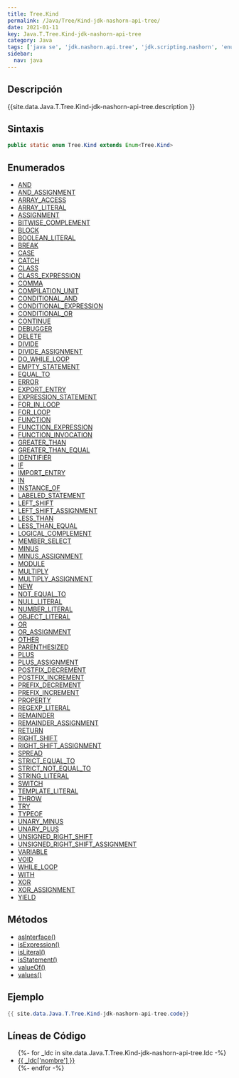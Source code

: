 ```yaml
---
title: Tree.Kind
permalink: /Java/Tree/Kind-jdk-nashorn-api-tree/
date: 2021-01-11
key: Java.T.Tree.Kind-jdk-nashorn-api-tree
category: Java
tags: ['java se', 'jdk.nashorn.api.tree', 'jdk.scripting.nashorn', 'enumerado java', 'Java 1.0']
sidebar: 
  nav: java
---
```


## Descripción
{{site.data.Java.T.Tree.Kind-jdk-nashorn-api-tree.description }}

## Sintaxis
~~~java
public static enum Tree.Kind extends Enum<Tree.Kind>
~~~

## Enumerados
* [AND](/Java/Tree/Kind-jdk-nashorn-api-tree/AND)
* [AND_ASSIGNMENT](/Java/Tree/Kind-jdk-nashorn-api-tree/AND_ASSIGNMENT)
* [ARRAY_ACCESS](/Java/Tree/Kind-jdk-nashorn-api-tree/ARRAY_ACCESS)
* [ARRAY_LITERAL](/Java/Tree/Kind-jdk-nashorn-api-tree/ARRAY_LITERAL)
* [ASSIGNMENT](/Java/Tree/Kind-jdk-nashorn-api-tree/ASSIGNMENT)
* [BITWISE_COMPLEMENT](/Java/Tree/Kind-jdk-nashorn-api-tree/BITWISE_COMPLEMENT)
* [BLOCK](/Java/Tree/Kind-jdk-nashorn-api-tree/BLOCK)
* [BOOLEAN_LITERAL](/Java/Tree/Kind-jdk-nashorn-api-tree/BOOLEAN_LITERAL)
* [BREAK](/Java/Tree/Kind-jdk-nashorn-api-tree/BREAK)
* [CASE](/Java/Tree/Kind-jdk-nashorn-api-tree/CASE)
* [CATCH](/Java/Tree/Kind-jdk-nashorn-api-tree/CATCH)
* [CLASS](/Java/Tree/Kind-jdk-nashorn-api-tree/CLASS)
* [CLASS_EXPRESSION](/Java/Tree/Kind-jdk-nashorn-api-tree/CLASS_EXPRESSION)
* [COMMA](/Java/Tree/Kind-jdk-nashorn-api-tree/COMMA)
* [COMPILATION_UNIT](/Java/Tree/Kind-jdk-nashorn-api-tree/COMPILATION_UNIT)
* [CONDITIONAL_AND](/Java/Tree/Kind-jdk-nashorn-api-tree/CONDITIONAL_AND)
* [CONDITIONAL_EXPRESSION](/Java/Tree/Kind-jdk-nashorn-api-tree/CONDITIONAL_EXPRESSION)
* [CONDITIONAL_OR](/Java/Tree/Kind-jdk-nashorn-api-tree/CONDITIONAL_OR)
* [CONTINUE](/Java/Tree/Kind-jdk-nashorn-api-tree/CONTINUE)
* [DEBUGGER](/Java/Tree/Kind-jdk-nashorn-api-tree/DEBUGGER)
* [DELETE](/Java/Tree/Kind-jdk-nashorn-api-tree/DELETE)
* [DIVIDE](/Java/Tree/Kind-jdk-nashorn-api-tree/DIVIDE)
* [DIVIDE_ASSIGNMENT](/Java/Tree/Kind-jdk-nashorn-api-tree/DIVIDE_ASSIGNMENT)
* [DO_WHILE_LOOP](/Java/Tree/Kind-jdk-nashorn-api-tree/DO_WHILE_LOOP)
* [EMPTY_STATEMENT](/Java/Tree/Kind-jdk-nashorn-api-tree/EMPTY_STATEMENT)
* [EQUAL_TO](/Java/Tree/Kind-jdk-nashorn-api-tree/EQUAL_TO)
* [ERROR](/Java/Tree/Kind-jdk-nashorn-api-tree/ERROR)
* [EXPORT_ENTRY](/Java/Tree/Kind-jdk-nashorn-api-tree/EXPORT_ENTRY)
* [EXPRESSION_STATEMENT](/Java/Tree/Kind-jdk-nashorn-api-tree/EXPRESSION_STATEMENT)
* [FOR_IN_LOOP](/Java/Tree/Kind-jdk-nashorn-api-tree/FOR_IN_LOOP)
* [FOR_LOOP](/Java/Tree/Kind-jdk-nashorn-api-tree/FOR_LOOP)
* [FUNCTION](/Java/Tree/Kind-jdk-nashorn-api-tree/FUNCTION)
* [FUNCTION_EXPRESSION](/Java/Tree/Kind-jdk-nashorn-api-tree/FUNCTION_EXPRESSION)
* [FUNCTION_INVOCATION](/Java/Tree/Kind-jdk-nashorn-api-tree/FUNCTION_INVOCATION)
* [GREATER_THAN](/Java/Tree/Kind-jdk-nashorn-api-tree/GREATER_THAN)
* [GREATER_THAN_EQUAL](/Java/Tree/Kind-jdk-nashorn-api-tree/GREATER_THAN_EQUAL)
* [IDENTIFIER](/Java/Tree/Kind-jdk-nashorn-api-tree/IDENTIFIER)
* [IF](/Java/Tree/Kind-jdk-nashorn-api-tree/IF)
* [IMPORT_ENTRY](/Java/Tree/Kind-jdk-nashorn-api-tree/IMPORT_ENTRY)
* [IN](/Java/Tree/Kind-jdk-nashorn-api-tree/IN)
* [INSTANCE_OF](/Java/Tree/Kind-jdk-nashorn-api-tree/INSTANCE_OF)
* [LABELED_STATEMENT](/Java/Tree/Kind-jdk-nashorn-api-tree/LABELED_STATEMENT)
* [LEFT_SHIFT](/Java/Tree/Kind-jdk-nashorn-api-tree/LEFT_SHIFT)
* [LEFT_SHIFT_ASSIGNMENT](/Java/Tree/Kind-jdk-nashorn-api-tree/LEFT_SHIFT_ASSIGNMENT)
* [LESS_THAN](/Java/Tree/Kind-jdk-nashorn-api-tree/LESS_THAN)
* [LESS_THAN_EQUAL](/Java/Tree/Kind-jdk-nashorn-api-tree/LESS_THAN_EQUAL)
* [LOGICAL_COMPLEMENT](/Java/Tree/Kind-jdk-nashorn-api-tree/LOGICAL_COMPLEMENT)
* [MEMBER_SELECT](/Java/Tree/Kind-jdk-nashorn-api-tree/MEMBER_SELECT)
* [MINUS](/Java/Tree/Kind-jdk-nashorn-api-tree/MINUS)
* [MINUS_ASSIGNMENT](/Java/Tree/Kind-jdk-nashorn-api-tree/MINUS_ASSIGNMENT)
* [MODULE](/Java/Tree/Kind-jdk-nashorn-api-tree/MODULE)
* [MULTIPLY](/Java/Tree/Kind-jdk-nashorn-api-tree/MULTIPLY)
* [MULTIPLY_ASSIGNMENT](/Java/Tree/Kind-jdk-nashorn-api-tree/MULTIPLY_ASSIGNMENT)
* [NEW](/Java/Tree/Kind-jdk-nashorn-api-tree/NEW)
* [NOT_EQUAL_TO](/Java/Tree/Kind-jdk-nashorn-api-tree/NOT_EQUAL_TO)
* [NULL_LITERAL](/Java/Tree/Kind-jdk-nashorn-api-tree/NULL_LITERAL)
* [NUMBER_LITERAL](/Java/Tree/Kind-jdk-nashorn-api-tree/NUMBER_LITERAL)
* [OBJECT_LITERAL](/Java/Tree/Kind-jdk-nashorn-api-tree/OBJECT_LITERAL)
* [OR](/Java/Tree/Kind-jdk-nashorn-api-tree/OR)
* [OR_ASSIGNMENT](/Java/Tree/Kind-jdk-nashorn-api-tree/OR_ASSIGNMENT)
* [OTHER](/Java/Tree/Kind-jdk-nashorn-api-tree/OTHER)
* [PARENTHESIZED](/Java/Tree/Kind-jdk-nashorn-api-tree/PARENTHESIZED)
* [PLUS](/Java/Tree/Kind-jdk-nashorn-api-tree/PLUS)
* [PLUS_ASSIGNMENT](/Java/Tree/Kind-jdk-nashorn-api-tree/PLUS_ASSIGNMENT)
* [POSTFIX_DECREMENT](/Java/Tree/Kind-jdk-nashorn-api-tree/POSTFIX_DECREMENT)
* [POSTFIX_INCREMENT](/Java/Tree/Kind-jdk-nashorn-api-tree/POSTFIX_INCREMENT)
* [PREFIX_DECREMENT](/Java/Tree/Kind-jdk-nashorn-api-tree/PREFIX_DECREMENT)
* [PREFIX_INCREMENT](/Java/Tree/Kind-jdk-nashorn-api-tree/PREFIX_INCREMENT)
* [PROPERTY](/Java/Tree/Kind-jdk-nashorn-api-tree/PROPERTY)
* [REGEXP_LITERAL](/Java/Tree/Kind-jdk-nashorn-api-tree/REGEXP_LITERAL)
* [REMAINDER](/Java/Tree/Kind-jdk-nashorn-api-tree/REMAINDER)
* [REMAINDER_ASSIGNMENT](/Java/Tree/Kind-jdk-nashorn-api-tree/REMAINDER_ASSIGNMENT)
* [RETURN](/Java/Tree/Kind-jdk-nashorn-api-tree/RETURN)
* [RIGHT_SHIFT](/Java/Tree/Kind-jdk-nashorn-api-tree/RIGHT_SHIFT)
* [RIGHT_SHIFT_ASSIGNMENT](/Java/Tree/Kind-jdk-nashorn-api-tree/RIGHT_SHIFT_ASSIGNMENT)
* [SPREAD](/Java/Tree/Kind-jdk-nashorn-api-tree/SPREAD)
* [STRICT_EQUAL_TO](/Java/Tree/Kind-jdk-nashorn-api-tree/STRICT_EQUAL_TO)
* [STRICT_NOT_EQUAL_TO](/Java/Tree/Kind-jdk-nashorn-api-tree/STRICT_NOT_EQUAL_TO)
* [STRING_LITERAL](/Java/Tree/Kind-jdk-nashorn-api-tree/STRING_LITERAL)
* [SWITCH](/Java/Tree/Kind-jdk-nashorn-api-tree/SWITCH)
* [TEMPLATE_LITERAL](/Java/Tree/Kind-jdk-nashorn-api-tree/TEMPLATE_LITERAL)
* [THROW](/Java/Tree/Kind-jdk-nashorn-api-tree/THROW)
* [TRY](/Java/Tree/Kind-jdk-nashorn-api-tree/TRY)
* [TYPEOF](/Java/Tree/Kind-jdk-nashorn-api-tree/TYPEOF)
* [UNARY_MINUS](/Java/Tree/Kind-jdk-nashorn-api-tree/UNARY_MINUS)
* [UNARY_PLUS](/Java/Tree/Kind-jdk-nashorn-api-tree/UNARY_PLUS)
* [UNSIGNED_RIGHT_SHIFT](/Java/Tree/Kind-jdk-nashorn-api-tree/UNSIGNED_RIGHT_SHIFT)
* [UNSIGNED_RIGHT_SHIFT_ASSIGNMENT](/Java/Tree/Kind-jdk-nashorn-api-tree/UNSIGNED_RIGHT_SHIFT_ASSIGNMENT)
* [VARIABLE](/Java/Tree/Kind-jdk-nashorn-api-tree/VARIABLE)
* [VOID](/Java/Tree/Kind-jdk-nashorn-api-tree/VOID)
* [WHILE_LOOP](/Java/Tree/Kind-jdk-nashorn-api-tree/WHILE_LOOP)
* [WITH](/Java/Tree/Kind-jdk-nashorn-api-tree/WITH)
* [XOR](/Java/Tree/Kind-jdk-nashorn-api-tree/XOR)
* [XOR_ASSIGNMENT](/Java/Tree/Kind-jdk-nashorn-api-tree/XOR_ASSIGNMENT)
* [YIELD](/Java/Tree/Kind-jdk-nashorn-api-tree/YIELD)

## Métodos
* [asInterface()](/Java/Tree/Kind-jdk-nashorn-api-tree/asInterface)
* [isExpression()](/Java/Tree/Kind-jdk-nashorn-api-tree/isExpression)
* [isLiteral()](/Java/Tree/Kind-jdk-nashorn-api-tree/isLiteral)
* [isStatement()](/Java/Tree/Kind-jdk-nashorn-api-tree/isStatement)
* [valueOf()](/Java/Tree/Kind-jdk-nashorn-api-tree/valueOf)
* [values()](/Java/Tree/Kind-jdk-nashorn-api-tree/values)

## Ejemplo
~~~java
{{ site.data.Java.T.Tree.Kind-jdk-nashorn-api-tree.code}}
~~~

## Líneas de Código
<ul>
{%- for _ldc in site.data.Java.T.Tree.Kind-jdk-nashorn-api-tree.ldc -%}
   <li>
       <a href="{{_ldc['url'] }}">{{ _ldc['nombre'] }}</a>
   </li>
{%- endfor -%}
</ul>
